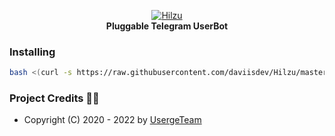 <p align="center">
    <a href="https://github.com/daviisdev/Hilzu">
        <img src="https://telegra.ph/file/c588391f7da8960280bf7.jpg" alt="Hilzu">
    </a>
    <br>
    <b>Pluggable Telegram UserBot</b>
    <br>
</p>

### Installing 

```bash
bash <(curl -s https://raw.githubusercontent.com/daviisdev/Hilzu/master/resources/scripts/ubuntu_install.sh)
```

### Project Credits 💆‍♂️

* Copyright (C) 2020 - 2022 by [UsergeTeam](https://github.com/UsergeTeam)